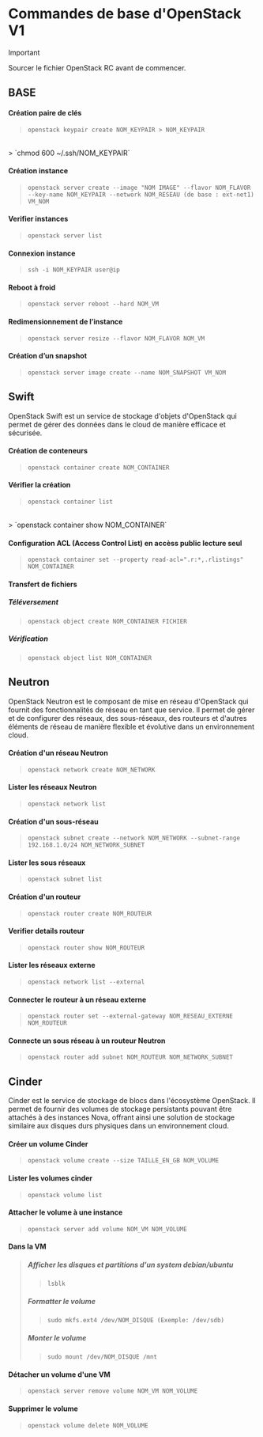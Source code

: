 # Commandes de base d'OpenStack V1

> [!IMPORTANT]
> Sourcer le fichier OpenStack RC avant de commencer.

## BASE
#### Création paire de clés
> `openstack keypair create NOM_KEYPAIR > NOM_KEYPAIR`
<br>
> `chmod 600 ~/.ssh/NOM_KEYPAIR`

#### Création instance
> `openstack server create --image "NOM IMAGE" --flavor NOM_FLAVOR --key-name NOM_KEYPAIR --network NOM_RESEAU (de base : ext-net1) VM_NOM`

#### Verifier instances
> `openstack server list`

#### Connexion instance
> `ssh -i NOM_KEYPAIR user@ip`

#### Reboot à froid
> `openstack server reboot --hard NOM_VM`

#### Redimensionnement de l’instance
> `openstack server resize --flavor NOM_FLAVOR NOM_VM`

#### Création d’un snapshot
> `openstack server image create --name NOM_SNAPSHOT VM_NOM`

## Swift
OpenStack Swift est un service de stockage d'objets d'OpenStack qui permet de gérer des données dans le cloud de manière efficace et sécurisée. 
#### Création de conteneurs
> `openstack container create NOM_CONTAINER`

#### Vérifier la création
> `openstack container list`
<br>
> `openstack container show NOM_CONTAINER`

#### Configuration ACL (Access Control List) en accèss public lecture seul
> `openstack container set --property read-acl=".r:*,.rlistings" NOM_CONTAINER`

#### Transfert de fichiers
##### Téléversement
> `openstack object create NOM_CONTAINER FICHIER`
##### Vérification
> `openstack object list NOM_CONTAINER`

## Neutron
OpenStack Neutron est le composant de mise en réseau d'OpenStack qui fournit des fonctionnalités de réseau en tant que service. Il permet de gérer et de configurer des réseaux, des sous-réseaux, des routeurs et d'autres éléments de réseau de manière flexible et évolutive dans un environnement cloud.

#### Création d'un réseau Neutron
> `openstack network create NOM_NETWORK`

#### Lister les réseaux Neutron 
> `openstack network list`

#### Création d'un sous-réseau
> `openstack subnet create --network NOM_NETWORK --subnet-range 192.168.1.0/24 NOM_NETWORK_SUBNET`

#### Lister les sous réseaux
> `openstack subnet list`

#### Création d'un routeur
> `openstack router create NOM_ROUTEUR`

#### Verifier details routeur
> `openstack router show NOM_ROUTEUR`

#### Lister les réseaux externe
> `openstack network list --external`

#### Connecter le routeur à un réseau externe
> `openstack router set --external-gateway NOM_RESEAU_EXTERNE NOM_ROUTEUR`

#### Connecte un sous réseau à un routeur Neutron
> `openstack router add subnet NOM_ROUTEUR NOM_NETWORK_SUBNET`

## Cinder
Cinder est le service de stockage de blocs dans l'écosystème OpenStack. Il permet de fournir des volumes de stockage persistants pouvant être attachés à des instances Nova, offrant ainsi une solution de stockage similaire aux disques durs physiques dans un environnement cloud.

#### Créer un volume Cinder
> `openstack volume create --size TAILLE_EN_GB NOM_VOLUME`

#### Lister les volumes cinder
> `openstack volume list`

#### Attacher le volume à une instance
> `openstack server add volume NOM_VM NOM_VOLUME`

#### Dans la VM
> ##### Afficher les disques et partitions d'un system debian/ubuntu
> > `lsblk`
> 
> ##### Formatter le volume
> > `sudo mkfs.ext4 /dev/NOM_DISQUE (Exemple: /dev/sdb)`
> 
> ##### Monter le volume
> > `sudo mount /dev/NOM_DISQUE /mnt`

#### Détacher un volume d'une VM
> `openstack server remove volume NOM_VM NOM_VOLUME`

#### Supprimer le volume 
> `openstack volume delete NOM_VOLUME`
